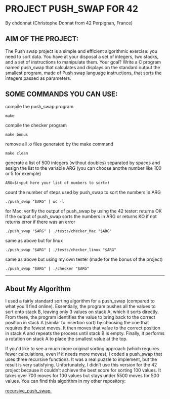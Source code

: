 # PROJECT PUSH_SWAP FOR 42
By chdonnat (Christophe Donnat from 42 Perpignan, France)

## AIM OF THE PROJECT:

The Push swap project is a simple and efficient algorithmic exercise:
you need to sort data.
You have at your disposal a set of integers, two stacks,
and a set of instructions to manipulate them.
Your goal? Write a C program named push_swap that calculates
and displays on the standard output the smallest program,
made of Push swap language instructions, that sorts the integers passed as parameters.

## SOME COMMANDS YOU CAN USE:

compile the push_swap program

	make

compile the checker program

	make bonus

remove all .o files generated by the make command

	make clean

generate a list of 500 integers (without doubles) separated by spaces
and assign the list to the variable ARG
(you can choose anothe number like 100 or 5 for exemple)
 
	ARG=$(<put here your list of numbers to sort>)

count the number of steps used by push_swap to sort the numbers in ARG

	./push_swap "$ARG" | wc -l
 
for Mac:
verifiy the output of push_swap by using the 42 tester:
returns OK if the output of push_swap sorts the numbers in ARG
or returns KO if not
returns error if there was an error

	./push_swap "$ARG" | ./tests/checker_Mac "$ARG"

same as above but for linux

	./push_swap "$ARG" | ./tests/checker_linux "$ARG"

same as above but using my own tester (made for the bonus of the project)

	./push_swap "$ARG" | ./checker "$ARG"

 ---

## About My Algorithm
I used a fairly standard sorting algorithm for a push_swap (compared to what you'll find online). Essentially, the program pushes all the values to sort onto stack B, leaving only 3 values on stack A, which it sorts directly.
From there, the program identifies the value to bring back to the correct position in stack A (similar to insertion sort) by choosing the one that requires the fewest moves. It then moves that value to the correct position in stack A and repeats the process until stack B is empty.
Finally, it performs a rotation on stack A to place the smallest value at the top.

If you'd like to see a much more original sorting approach (which requires fewer calculations, even if it needs more moves), I coded a push_swap that uses three recursive functions. It was a real puzzle to implement, but the result is very satisfying. Unfortunately, I didn’t use this version for the 42 project because it couldn’t achieve the best score for sorting 100 values. It takes over 700 moves for 100 values but stays under 5500 moves for 500 values.
You can find this algorithm in my other repository:

[recursive_push_swap.
](https://github.com/donnatchris/recursive_push_swap)
